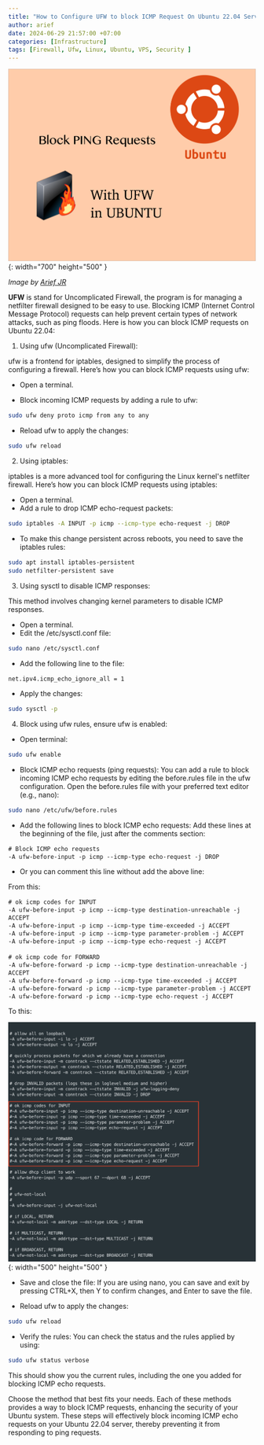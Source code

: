 ```yaml
---
title: "How to Configure UFW to block ICMP Request On Ubuntu 22.04 Server"
author: arief
date: 2024-06-29 21:57:00 +07:00
categories: [Infrastructure]
tags: [Firewall, Ufw, Linux, Ubuntu, VPS, Security ]
---
```



![ufw](/assets/images/ubuntu-ufw.png){: width="700" height="500" }

_Image by [Arief JR](https://linkedin.com/in/arief-jr)_


**UFW** is stand for Uncomplicated Firewall, the program is for managing a netfilter firewall designed to be easy to use.
Blocking ICMP (Internet Control Message Protocol) requests can help prevent certain types of network attacks, such as ping floods. Here is how you can block ICMP requests on Ubuntu 22.04:

1. Using ufw (Uncomplicated Firewall):

ufw is a frontend for iptables, designed to simplify the process of configuring a firewall. Here’s how you can block ICMP requests using ufw:

- Open a terminal.

- Block incoming ICMP requests by adding a rule to ufw:

```bash
sudo ufw deny proto icmp from any to any
```

- Reload ufw to apply the changes:

```bash
sudo ufw reload
```

2. Using iptables:

iptables is a more advanced tool for configuring the Linux kernel's netfilter firewall. Here’s how you can block ICMP requests using iptables:

- Open a terminal.
- Add a rule to drop ICMP echo-request packets:

```bash
sudo iptables -A INPUT -p icmp --icmp-type echo-request -j DROP
```

- To make this change persistent across reboots, you need to save the iptables rules:

```bash
sudo apt install iptables-persistent
sudo netfilter-persistent save
```

3. Using sysctl to disable ICMP responses:

This method involves changing kernel parameters to disable ICMP responses.

- Open a terminal.
- Edit the /etc/sysctl.conf file:

```bash
sudo nano /etc/sysctl.conf
```

- Add the following line to the file:

```bash
net.ipv4.icmp_echo_ignore_all = 1
```

- Apply the changes:

```bash
sudo sysctl -p
```

4. Block using ufw rules, ensure ufw is enabled:

- Open terminal:

```sh
sudo ufw enable
```

- Block ICMP echo requests (ping requests):
You can add a rule to block incoming ICMP echo requests by editing the before.rules file in the ufw configuration.
Open the before.rules file with your preferred text editor (e.g., nano):

```sh
sudo nano /etc/ufw/before.rules
```

- Add the following lines to block ICMP echo requests:
Add these lines at the beginning of the file, just after the comments section:

```plaintext
# Block ICMP echo requests
-A ufw-before-input -p icmp --icmp-type echo-request -j DROP
```

- Or you can comment this line without add the above line:

From this:

```plaintext
# ok icmp codes for INPUT
-A ufw-before-input -p icmp --icmp-type destination-unreachable -j ACCEPT
-A ufw-before-input -p icmp --icmp-type time-exceeded -j ACCEPT
-A ufw-before-input -p icmp --icmp-type parameter-problem -j ACCEPT
-A ufw-before-input -p icmp --icmp-type echo-request -j ACCEPT

# ok icmp code for FORWARD
-A ufw-before-forward -p icmp --icmp-type destination-unreachable -j ACCEPT
-A ufw-before-forward -p icmp --icmp-type time-exceeded -j ACCEPT
-A ufw-before-forward -p icmp --icmp-type parameter-problem -j ACCEPT
-A ufw-before-forward -p icmp --icmp-type echo-request -j ACCEPT
```

To this:

![ufw](/assets/images/ufw-before-rules.png){: width="500" height="500" }

- Save and close the file:
If you are using nano, you can save and exit by pressing CTRL+X, then Y to confirm changes, and Enter to save the file.

- Reload ufw to apply the changes:

```sh
sudo ufw reload
```

- Verify the rules:
You can check the status and the rules applied by using:

```sh
sudo ufw status verbose
```

This should show you the current rules, including the one you added for blocking ICMP echo requests.

Choose the method that best fits your needs. Each of these methods provides a way to block ICMP requests, enhancing the security of your Ubuntu system.
These steps will effectively block incoming ICMP echo requests on your Ubuntu 22.04 server, thereby preventing it from responding to ping requests.










